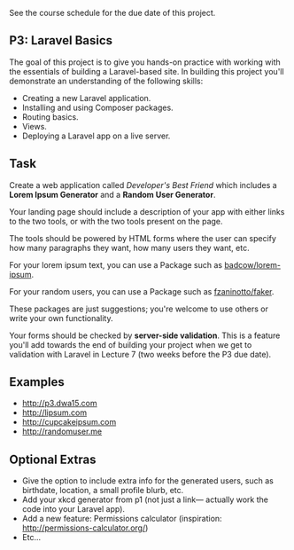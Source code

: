 See the course schedule for the due date of this project.

## P3: Laravel Basics
The goal of this project is to give you hands-on practice with working with the essentials of building a Laravel-based site. In building this project you'll demonstrate an understanding of the following skills:

* Creating a new Laravel application.
* Installing and using Composer packages.
* Routing basics.
* Views.
* Deploying a Laravel app on a live server.




## Task
Create a web application called *Developer's Best Friend* which includes a **Lorem Ipsum Generator** and a **Random User Generator**.

Your landing page should include a description of your app with either links to the two tools, or with the two tools present on the page.

The tools should be powered by HTML forms where the user can specify how many paragraphs they want, how many users they want, etc.

For your lorem ipsum text, you can use a Package such as [badcow/lorem-ipsum](https://packagist.org/packages/badcow/lorem-ipsum).

For your random users, you can use a Package such as [fzaninotto/faker](https://packagist.org/packages/fzaninotto/faker).

These packages are just suggestions; you're welcome to use others or write your own functionality.

Your forms should be checked by __server-side validation__. This is a feature you'll add towards the end of building your project when we get to validation with Laravel in Lecture 7 (two weeks before the P3 due date).


## Examples
* <http://p3.dwa15.com>
* <http://lipsum.com>
* <http://cupcakeipsum.com>
* <http://randomuser.me>




## Optional Extras
* Give the option to include extra info for the generated users, such as birthdate, location, a small profile blurb, etc.
* Add your xkcd generator from p1 (not just a link&mdash; actually work the code into your Laravel app).
* Add a new feature: Permissions calculator (inspiration: <http://permissions-calculator.org/>)
* Etc...

